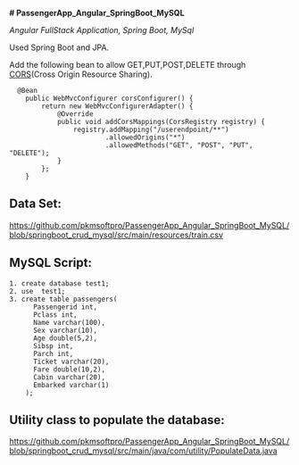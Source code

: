 **# PassengerApp_Angular_SpringBoot_MySQL**  

*Angular FullStack Application, Spring Boot, MySql*


Used Spring Boot and JPA.  

Add the following bean to allow GET,PUT,POST,DELETE through [CORS](https://developer.mozilla.org/en-US/docs/Web/HTTP/CORS)(Cross Origin Resource Sharing).

```
  @Bean
    public WebMvcConfigurer corsConfigurer() {
        return new WebMvcConfigurerAdapter() {
            @Override
            public void addCorsMappings(CorsRegistry registry) {
                registry.addMapping("/userendpoint/**")
                        .allowedOrigins("*")
                        .allowedMethods("GET", "POST", "PUT", "DELETE");
            }
        };
    }
```
## Data Set:  
https://github.com/pkmsoftpro/PassengerApp_Angular_SpringBoot_MySQL/blob/springboot_crud_mysql/src/main/resources/train.csv  

## MySQL Script:

```
1. create database test1;
2. use  test1;
3. create table passengers(
      Passengerid int,
      Pclass int,
      Name varchar(100),
      Sex varchar(10),
      Age double(5,2),
      Sibsp int,
      Parch int,
      Ticket varchar(20),
      Fare double(10,2),
      Cabin varchar(20),
      Embarked varchar(1)
    ); 
```

## Utility class to populate the database:
https://github.com/pkmsoftpro/PassengerApp_Angular_SpringBoot_MySQL/blob/springboot_crud_mysql/src/main/java/com/utility/PopulateData.java
